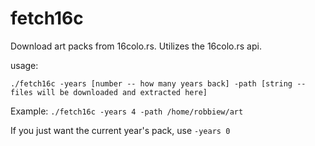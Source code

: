 # fetch16c
Download art packs from 16colo.rs. Utilizes the 16colo.rs api.

usage:

```./fetch16c -years [number -- how many years back] -path [string -- files will be downloaded and extracted here]```

Example: ```./fetch16c -years 4 -path /home/robbiew/art```

If you just want the current year's pack, use `-years 0`

